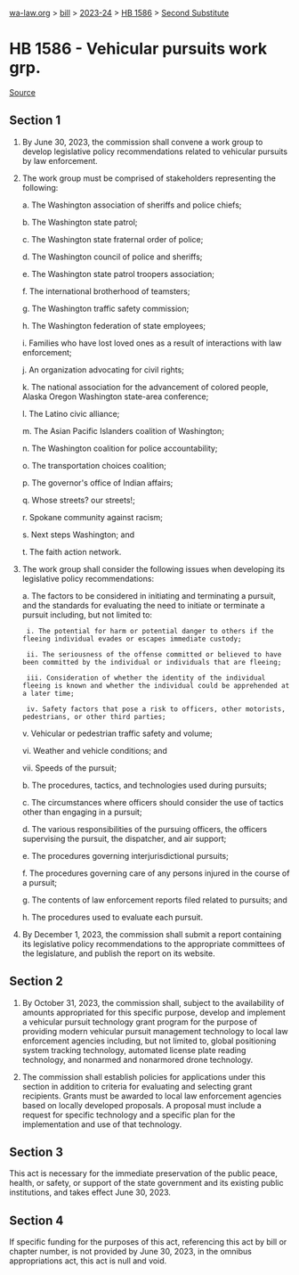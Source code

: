 [wa-law.org](/) > [bill](/bill/) > [2023-24](/bill/2023-24/) > [HB 1586](/bill/2023-24/hb/1586/) > [Second Substitute](/bill/2023-24/hb/1586/S2/)

# HB 1586 - Vehicular pursuits work grp.

[Source](http://lawfilesext.leg.wa.gov/biennium/2023-24/Pdf/Bills/House%20Bills/1586-S2.pdf)

## Section 1
1. By June 30, 2023, the commission shall convene a work group to develop legislative policy recommendations related to vehicular pursuits by law enforcement.

2. The work group must be comprised of stakeholders representing the following:

    a. The Washington association of sheriffs and police chiefs;

    b. The Washington state patrol;

    c. The Washington state fraternal order of police;

    d. The Washington council of police and sheriffs;

    e. The Washington state patrol troopers association;

    f. The international brotherhood of teamsters;

    g. The Washington traffic safety commission;

    h. The Washington federation of state employees;

    i. Families who have lost loved ones as a result of interactions with law enforcement;

    j. An organization advocating for civil rights;

    k. The national association for the advancement of colored people, Alaska Oregon Washington state-area conference;

    l. The Latino civic alliance;

    m. The Asian Pacific Islanders coalition of Washington;

    n. The Washington coalition for police accountability;

    o. The transportation choices coalition;

    p. The governor's office of Indian affairs;

    q. Whose streets? our streets!;

    r. Spokane community against racism;

    s. Next steps Washington; and

    t. The faith action network.

3. The work group shall consider the following issues when developing its legislative policy recommendations:

    a. The factors to be considered in initiating and terminating a pursuit, and the standards for evaluating the need to initiate or terminate a pursuit including, but not limited to:

        i. The potential for harm or potential danger to others if the fleeing individual evades or escapes immediate custody;

        ii. The seriousness of the offense committed or believed to have been committed by the individual or individuals that are fleeing;

        iii. Consideration of whether the identity of the individual fleeing is known and whether the individual could be apprehended at a later time;

        iv. Safety factors that pose a risk to officers, other motorists, pedestrians, or other third parties;

    v. Vehicular or pedestrian traffic safety and volume;

    vi. Weather and vehicle conditions; and

    vii. Speeds of the pursuit;

    b. The procedures, tactics, and technologies used during pursuits;

    c. The circumstances where officers should consider the use of tactics other than engaging in a pursuit;

    d. The various responsibilities of the pursuing officers, the officers supervising the pursuit, the dispatcher, and air support;

    e. The procedures governing interjurisdictional pursuits;

    f. The procedures governing care of any persons injured in the course of a pursuit;

    g. The contents of law enforcement reports filed related to pursuits; and

    h. The procedures used to evaluate each pursuit.

4. By December 1, 2023, the commission shall submit a report containing its legislative policy recommendations to the appropriate committees of the legislature, and publish the report on its website.

## Section 2
1. By October 31, 2023, the commission shall, subject to the availability of amounts appropriated for this specific purpose, develop and implement a vehicular pursuit technology grant program for the purpose of providing modern vehicular pursuit management technology to local law enforcement agencies including, but not limited to, global positioning system tracking technology, automated license plate reading technology, and nonarmed and nonarmored drone technology.

2. The commission shall establish policies for applications under this section in addition to criteria for evaluating and selecting grant recipients. Grants must be awarded to local law enforcement agencies based on locally developed proposals. A proposal must include a request for specific technology and a specific plan for the implementation and use of that technology.

## Section 3
This act is necessary for the immediate preservation of the public peace, health, or safety, or support of the state government and its existing public institutions, and takes effect June 30, 2023.

## Section 4
If specific funding for the purposes of this act, referencing this act by bill or chapter number, is not provided by June 30, 2023, in the omnibus appropriations act, this act is null and void.
